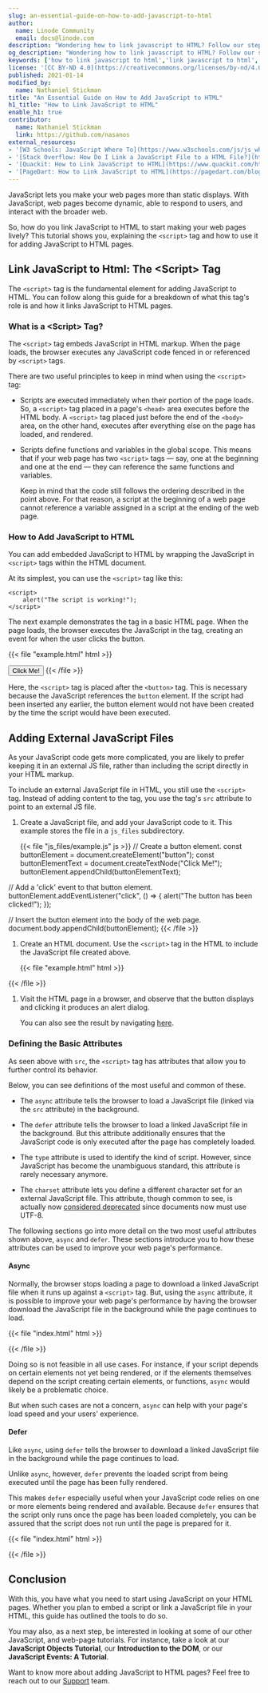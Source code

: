 ```yaml
---
slug: an-essential-guide-on-how-to-add-javascript-to-html
author:
  name: Linode Community
  email: docs@linode.com
description: "Wondering how to link javascript to HTML? Follow our step-by-step instructions, including examples, plus tips on how to add external javascript files."
og_description: "Wondering how to link javascript to HTML? Follow our step-by-step instructions, including examples, plus tips on how to add external javascript files."
keywords: ['how to link javascript to html','link javascript to html','add javascript to html']
license: '[CC BY-ND 4.0](https://creativecommons.org/licenses/by-nd/4.0)'
published: 2021-01-14
modified_by:
  name: Nathaniel Stickman
title: "An Essential Guide on How to Add JavaScript to HTML"
h1_title: "How to Link JavaScript to HTML"
enable_h1: true
contributor:
  name: Nathaniel Stickman
  link: https://github.com/nasanos
external_resources:
- '[W3 Schools: JavaScript Where To](https://www.w3schools.com/js/js_whereto.asp)'
- '[Stack Overflow: How Do I Link a JavaScript File to a HTML File?](https://stackoverflow.com/questions/13739568/how-do-i-link-a-javascript-file-to-a-html-file)'
- '[Quackit: How to Link JavaScript to HTML](https://www.quackit.com/html/howto/how_to_link_javascript_to_html.cfm)'
- '[PageDart: How to Link JavaScript to HTML](https://pagedart.com/blog/how-to-link-javascript-to-html/)'
---
```


JavaScript lets you make your web pages more than static displays. With JavaScript, web pages become dynamic, able to respond to users, and interact with the broader web.

So, how do you link JavaScript to HTML to start making your web pages lively? This tutorial shows you, explaining the `<script>` tag and how to use it for adding JavaScript to HTML pages.

## Link JavaScript to Html: The \<Script\> Tag

The `<script>` tag is the fundamental element for adding JavaScript to HTML. You can follow along this guide for a breakdown of what this tag's role is and how it links JavaScript to HTML pages.

### What is a \<Script\> Tag?

The `<script>` tag embeds JavaScript in HTML markup. When the page loads, the browser executes any JavaScript code fenced in or referenced by `<script>` tags.

There are two useful principles to keep in mind when using the `<script>` tag:

- Scripts are executed immediately when their portion of the page loads. So, a `<script>` tag placed in a page's `<head>` area executes before the HTML body. A `<script>` tag placed just before the end of the `<body>` area, on the other hand, executes after everything else on the page has loaded, and rendered.

- Scripts define functions and variables in the global scope. This means that if your web page has two `<script>` tags — say, one at the beginning and one at the end — they can reference the same functions and variables.

    Keep in mind that the code still follows the ordering described in the point above. For that reason, a script at the beginning of a web page cannot reference a variable assigned in a script at the ending of the web page.

### How to Add JavaScript to HTML

You can add embedded JavaScript to HTML by wrapping the JavaScript in `<script>` tags within the HTML document.

At its simplest, you can use the `<script>` tag like this:

    <script>
        alert("The script is working!");
    </script>

The next example demonstrates the tag in a basic HTML page. When the page loads, the browser executes the JavaScript in the tag, creating an event for when the user clicks the button.

{{< file "example.html" html >}}
<!doctype html>
<html lang="en">
  <head>
    <title>Example Web Page with JavaScript</title>
  </head>
  <body>
    <button id="exampleButton">Click Me!</button>
    <script>
        exampleButtonElement = document.getElementById("exampleButton");
        exampleButtonElement.addEventListener("onclick", () => {
            alert("The button has been clicked!");
        }
    </script>
  </body>
</html>
{{< /file >}}

Here, the `<script>` tag is placed after the `<button>` tag. This is necessary because the JavaScript references the `button` element. If the script had been inserted any earlier, the button element would not have been created by the time the script would have been executed.

## Adding External JavaScript Files

As your JavaScript code gets more complicated, you are likely to prefer keeping it in an external JS file, rather than including the script directly in your HTML markup.

To include an external JavaScript file in HTML, you still use the `<script>` tag. Instead of adding content to the tag, you use the tag's `src` attribute to point to an external JS file.

1. Create a JavaScript file, and add your JavaScript code to it. This example stores the file in a `js_files` subdirectory.

    {{< file "js_files/example.js" js >}}
// Create a button element.
const buttonElement = document.createElement("button");
const buttonElementText = document.createTextNode("Click Me!");
buttonElement.appendChild(buttonElementText);

// Add a 'click' event to that button element.
buttonElement.addEventListener("click", () => {
    alert("The button has been clicked!");
});

// Insert the button element into the body of the web page.
document.body.appendChild(buttonElement);
    {{< /file >}}

1. Create an HTML document. Use the `<script>` tag in the HTML to include the JavaScript file created above.

    {{< file "example.html" html >}}
<!doctype html>
<html lang="en">
  <head>
    <title>Example Web Page with JavaScript</title>
  </head>
  <body>
    <script src="js_files/main.js"></script>
  </body>
</html>
    {{< /file >}}

1. Visit the HTML page in a browser, and observe that the button displays and clicking it produces an alert dialog.

    You can also see the result by navigating [here](example.html).

### Defining the Basic Attributes

As seen above with `src`, the `<script>` tag has attributes that allow you to further control its behavior.

Below, you can see definitions of the most useful and common of these.

- The `async` attribute tells the browser to load a JavaScript file (linked via the `src` attribute) in the background.

- The `defer` attribute tells the browser to load a linked JavaScript file in the background. But this attribute additionally ensures that the JavaScript code is only executed after the page has completely loaded.

- The `type` attribute is used to identify the kind of script. However, since JavaScript has become the unambiguous standard, this attribute is rarely necessary anymore.

- The `charset` attribute lets you define a different character set for an external JavaScript file. This attribute, though common to see, is actually now [considered deprecated](https://developer.mozilla.org/en-US/docs/Web/HTML/Element/script#attr-charset) since documents now must use UTF-8.

The following sections go into more detail on the two most useful attributes shown above, `async` and `defer`. These sections introduce you to how these attributes can be used to improve your web page's performance.

#### Async

Normally, the browser stops loading a page to download a linked JavaScript file when it runs up against a `<script>` tag. But, using the `async` attribute, it is possible to improve your web page's performance by having the browser download the JavaScript file in the background while the page continues to load.

{{< file "index.html" html >}}
<!doctype html>
<html lang="en">
  <head>
    <title>Example Web Page with JavaScript</title>
  </head>
  <body>
    <script src="js_files/main.js" async></script>
  </body>
</html>
{{< /file >}}

Doing so is not feasible in all use cases. For instance, if your script depends on certain elements not yet being rendered, or if the elements themselves depend on the script creating certain elements, or functions, `async` would likely be a problematic choice.

But when such cases are not a concern, `async` can help with your page's load speed and your users' experience.

#### Defer

Like `async`, using `defer` tells the browser to download a linked JavaScript file in the background while the page continues to load.

Unlike `async`, however, `defer` prevents the loaded script from being executed until the page has been fully rendered.

This makes `defer` especially useful when your JavaScript code relies on one or more elements being rendered and available. Because `defer` ensures that the script only runs once the page has been loaded completely, you can be assured that the script does not run until the page is prepared for it.

{{< file "index.html" html >}}
<!doctype html>
<html lang="en">
  <head>
    <title>Example Web Page with JavaScript</title>
  </head>
  <body>
    <script src="js_files/main.js" defer></script>
  </body>
</html>
{{< /file >}}

## Conclusion

With this, you have what you need to start using JavaScript on your HTML pages. Whether you plan to embed a script or link a JavaScript file in your HTML, this guide has outlined the tools to do so.

You may also, as a next step, be interested in looking at some of our other JavaScript, and web-page tutorials. For instance, take a look at our **JavaScript Objects Tutorial**, our **Introduction to the DOM**, or our **JavaScript Events: A Tutorial**.

Want to know more about adding JavaScript to HTML pages? Feel free to reach out to our [Support](https://www.linode.com/support/) team.
